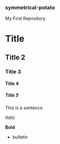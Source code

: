 ### symmetrical-potato

My First Repository 

# Title
## Title 2
### Title 3
#### Title 4
##### Title 5

This is a sentence

*Italic*

**Bold**

- bulletin
